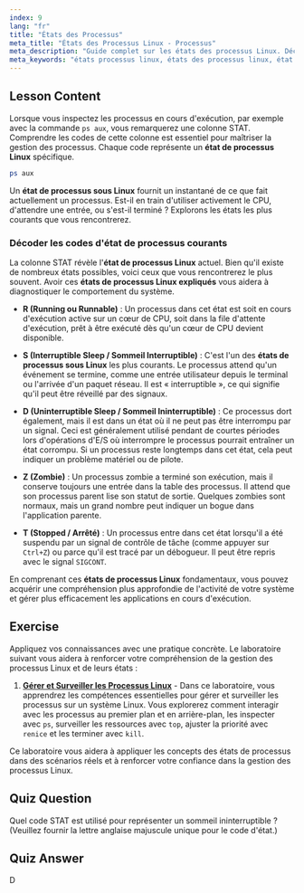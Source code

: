 ```yaml
---
index: 9
lang: "fr"
title: "États des Processus"
meta_title: "États des Processus Linux - Processus"
meta_description: "Guide complet sur les états des processus Linux. Découvrez les différents états (R, S, D, Z, T) et comment les interpréter avec la commande `ps`."
meta_keywords: "états processus linux, états des processus linux, état processus linux, états processus expliqués, commande ps, codes STAT, gestion des processus"
---
```


## Lesson Content

Lorsque vous inspectez les processus en cours d'exécution, par exemple avec la commande `ps aux`, vous remarquerez une colonne STAT. Comprendre les codes de cette colonne est essentiel pour maîtriser la gestion des processus. Chaque code représente un **état de processus Linux** spécifique.

```bash
ps aux
```

Un **état de processus sous Linux** fournit un instantané de ce que fait actuellement un processus. Est-il en train d'utiliser activement le CPU, d'attendre une entrée, ou s'est-il terminé ? Explorons les états les plus courants que vous rencontrerez.

### Décoder les codes d'état de processus courants

La colonne STAT révèle l'**état de processus Linux** actuel. Bien qu'il existe de nombreux états possibles, voici ceux que vous rencontrerez le plus souvent. Avoir ces **états de processus Linux expliqués** vous aidera à diagnostiquer le comportement du système.

- **R (Running ou Runnable)** : Un processus dans cet état est soit en cours d'exécution active sur un cœur de CPU, soit dans la file d'attente d'exécution, prêt à être exécuté dès qu'un cœur de CPU devient disponible.

- **S (Interruptible Sleep / Sommeil Interruptible)** : C'est l'un des **états de processus sous Linux** les plus courants. Le processus attend qu'un événement se termine, comme une entrée utilisateur depuis le terminal ou l'arrivée d'un paquet réseau. Il est « interruptible », ce qui signifie qu'il peut être réveillé par des signaux.

- **D (Uninterruptible Sleep / Sommeil Ininterruptible)** : Ce processus dort également, mais il est dans un état où il ne peut pas être interrompu par un signal. Ceci est généralement utilisé pendant de courtes périodes lors d'opérations d'E/S où interrompre le processus pourrait entraîner un état corrompu. Si un processus reste longtemps dans cet état, cela peut indiquer un problème matériel ou de pilote.

- **Z (Zombie)** : Un processus zombie a terminé son exécution, mais il conserve toujours une entrée dans la table des processus. Il attend que son processus parent lise son statut de sortie. Quelques zombies sont normaux, mais un grand nombre peut indiquer un bogue dans l'application parente.

- **T (Stopped / Arrêté)** : Un processus entre dans cet état lorsqu'il a été suspendu par un signal de contrôle de tâche (comme appuyer sur `Ctrl+Z`) ou parce qu'il est tracé par un débogueur. Il peut être repris avec le signal `SIGCONT`.

En comprenant ces **états de processus Linux** fondamentaux, vous pouvez acquérir une compréhension plus approfondie de l'activité de votre système et gérer plus efficacement les applications en cours d'exécution.

## Exercise

Appliquez vos connaissances avec une pratique concrète. Le laboratoire suivant vous aidera à renforcer votre compréhension de la gestion des processus Linux et de leurs états :

1. **[Gérer et Surveiller les Processus Linux](https://labex.io/fr/labs/comptia-manage-and-monitor-linux-processes-590864)** - Dans ce laboratoire, vous apprendrez les compétences essentielles pour gérer et surveiller les processus sur un système Linux. Vous explorerez comment interagir avec les processus au premier plan et en arrière-plan, les inspecter avec `ps`, surveiller les ressources avec `top`, ajuster la priorité avec `renice` et les terminer avec `kill`.

Ce laboratoire vous aidera à appliquer les concepts des états de processus dans des scénarios réels et à renforcer votre confiance dans la gestion des processus Linux.

## Quiz Question

Quel code STAT est utilisé pour représenter un sommeil ininterruptible ? (Veuillez fournir la lettre anglaise majuscule unique pour le code d'état.)

## Quiz Answer

D
